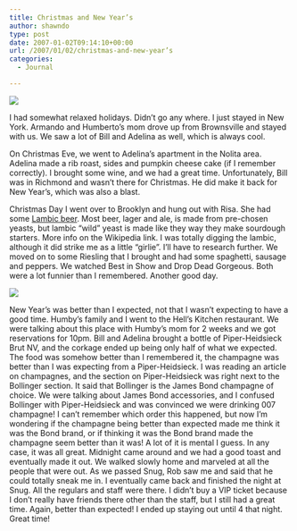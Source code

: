 ```yaml
---
title: Christmas and New Year’s
author: shawndo
type: post
date: 2007-01-02T09:14:10+00:00
url: /2007/01/02/christmas-and-new-year’s
categories:
  - Journal

---
```

![](/images/2007/01/20070101-NewYears-1.jpg)

I had somewhat relaxed holidays. Didn’t go any where. I just stayed in New York. Armando and Humberto’s mom drove up from Brownsville and stayed with us. We saw a lot of Bill and Adelina as well, which is always cool.  

On Christmas Eve, we went to Adelina’s apartment in the Nolita area. Adelina made a rib roast, sides and pumpkin cheese cake (if I remember correctly). I brought some wine, and we had a great time. Unfortunately, Bill was in Richmond and wasn’t there for Christmas. He did make it back for New Year’s, which was also a blast.  

Christmas Day I went over to Brooklyn and hung out with Risa. She had some [Lambic beer][1]. Most beer, lager and ale, is made from pre-chosen yeasts, but lambic “wild” yeast is made like they way they make sourdough starters. More info on the Wikipedia link. I was totally digging the lambic, although it did strike me as a little “girlie”. I’ll have to research further. We moved on to some Riesling that I brought and had some spaghetti, sausage and peppers. We watched Best in Show and Drop Dead Gorgeous. Both were a lot funnier than I remembered. Another good day.

![](/images/2007/01/20070101-NewYears-2.jpg)

New Year’s was better than I expected, not that I wasn’t expecting to have a good time. Humby’s family and I went to the Hell’s Kitchen restaurant. We were talking about this place with Humby’s mom for 2 weeks and we got reservations for 10pm. Bill and Adelina brought a bottle of Piper-Heidsieck Brut NV, and the corkage ended up being only half of what we expected. The food was somehow better than I remembered it, the champagne was better than I was expecting from a Piper-Heidsieck. I was reading an article on champagnes, and the section on Piper-Heidsieck was right next to the Bollinger section. It said that Bollinger is the James Bond champagne of choice. We were talking about James Bond accessories, and I confused Bollinger with Piper-Heidsieck and was convinced we were drinking 007 champagne! I can’t remember which order this happened, but now I’m wondering if the champagne being better than expected made me think it was the Bond brand, or if thinking it was the Bond brand made the champagne seem better than it was! A lot of it is mental I guess. In any case, it was all great. Midnight came around and we had a good toast and eventually made it out. We walked slowly home and marveled at all the people that were out. As we passed Snug, Rob saw me and said that he could totally sneak me in. I eventually came back and finished the night at Snug. All the regulars and staff were there. I didn’t buy a VIP ticket because I don’t really have friends there other than the staff, but I still had a great time. Again, better than expected! I ended up staying out until 4 that night. Great time!

 [1]: http://en.wikipedia.org/wiki/Lambic
